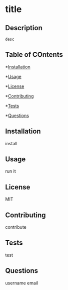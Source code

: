 # title

  ## Description
    desc

  ## Table of COntents

  *[Installation](#installation)

  *[Usage](#usage)

  *[License](#license)

  *[Contributing](#contributing)

  *[Tests](#tests)

  *[Questions](#questions)

  ## Installation
  install

  ## Usage
  run it

  ## License
  MIT

  ## Contributing
  contribute

  ## Tests
  test

  ## Questions
  username
  email
  
